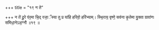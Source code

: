 +++
title = "१९ न ते"

+++
न ते॑ दू॒रे प॑र॒मा चि॒द् रजा॒ँस्या तु प्र या॑हि हरिवो॒ हरि॑भ्याम्। स्थि॒राय॒ वृष्णे॒ सव॑ना कृ॒तेमा यु॒क्ता ग्रावा॑णः समिधा॒नेऽअ॒ग्नौ ॥१९ ॥